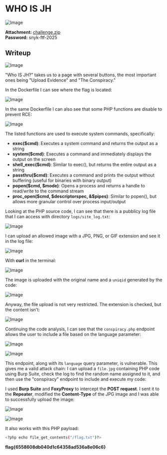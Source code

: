 # WHO IS JH
![Image](https://github.com/user-attachments/assets/3020b1a6-c91c-4d28-bcb8-8e0290fca5eb)

**Attachment:** [challenge.zip](https://github.com/user-attachments/files/19043268/challenge.zip)  
**Password:** snyk-ftf-2025

## Writeup

![Image](https://github.com/user-attachments/assets/c965c8c5-d0ae-4614-ab9d-a87998345816)

"Who IS JH?" takes us to a page with several buttons, the most important ones being "Upload Evidence" and "The Conspiracy."

In the Dockerfile I can see where the flag is located:

![Image](https://github.com/user-attachments/assets/c9f0505b-c649-4d4c-a2d1-5f2cd9dfed4b)

In the same Dockerfile I can also see that some PHP functions are disable to prevent RCE:

![Image](https://github.com/user-attachments/assets/8bac8ecb-c9f4-4193-8f4c-9779d56130a7)

The listed functions are used to execute system commands, specifically:

- **exec($cmd)**: Executes a system command and returns the output as a string
- **system($cmd)**: Executes a command and immediately displays the output on the screen
- **shell_exec($cmd)**: Similar to exec(), but returns the entire output as a string
- **passthru($cmd)**: Executes a command and prints the output without buffering (useful for binaries with binary output)
- **popen($cmd, $mode)**: Opens a process and returns a handle to read/write to the command stream
- **proc_open($cmd, $descriptorspec, &$pipes)**: Similar to popen(), but allows more granular control over process input/output

Looking at the PHP source code, I can see that there is a pubblicy log file that I can access with directory `logs/site_log.txt`:

![Image](https://github.com/user-attachments/assets/04c1cda4-8b8d-4e33-891f-73f1238f3d9b)

I can upload an allowed image with a JPG, PNG, or GIF extension and see it in the log file:

![Image](https://github.com/user-attachments/assets/9f050206-19a3-489a-afa4-010ba85ed7e8)

With **curl** in the terminal:

![Image](https://github.com/user-attachments/assets/aa4d2c69-97d0-42f1-86e1-735805f17dde)

The image is uploaded with the original name and a `uniqid` generated by the code:

![Image](https://github.com/user-attachments/assets/3f05f070-dbdd-4c81-948d-26aadb256d70)

Anyway, the file upload is not very restricted. The extension is checked, but the content isn't:

![Image](https://github.com/user-attachments/assets/71ad9320-31ed-4a7a-8b86-afe682e1a0ea)

Continuing the code analysis, I can see that the `conspiracy.php` endpoint allows the user to include a file based on the language parameter:

![Image](https://github.com/user-attachments/assets/ca74b23e-72eb-4069-8139-b91d1d2f1e98)

![Image](https://github.com/user-attachments/assets/83fa5209-4bf5-4c5f-bbaf-8d83b8436fb5)

This endpoint, along with its `language` query parameter, is vulnerable. This gives me a valid attack chain: I can upload a `file.jpg` containing PHP code using Burp Suite, check the log to find the random name assigned to it, and then use the "conspiracy" endpoint to include and execute my code:

I used **Burp Suite** and **FoxyProxy** to intercept the **POST request**. I sent it to the **Repeater**, modified the **Content-Type** of the JPG image and I was able to successfully upload the image:

![Image](https://github.com/user-attachments/assets/ef4b7978-66a4-46da-8ca7-81d9302d644b)

![Image](https://github.com/user-attachments/assets/dfb434dd-0ce2-4229-b408-d05a6bb6859d)

It also works with this PHP payload:

```bash
<?php echo file_get_contents("/flag.txt")?>
```

**flag{6558608db040d1c64358ad536a8e06c6}**
